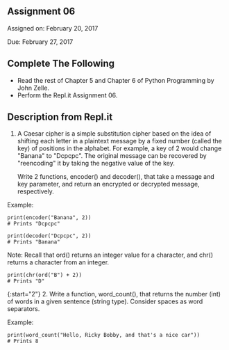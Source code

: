 ## Assignment 06
Assigned on: February 20, 2017

Due: February 27, 2017

## Complete The Following

* Read the rest of Chapter 5 and Chapter 6 of Python Programming by John Zelle.
* Perform the Repl.it Assignment 06.


## Description from Repl.it
1. A Caesar cipher is a simple substitution cipher based on the idea of shifting each letter in a plaintext message by a fixed number (called the key) of positions in the alphabet. For example, a key of 2 would change "Banana" to "Dcpcpc".  The original message can be recovered by "reencoding" it by taking the negative value of the key.

    Write 2 functions, encoder() and decoder(), that take a message and key parameter, and return an encrypted or decrypted message, respectively.

Example:

    print(encoder("Banana", 2))
    # Prints "Dcpcpc"

    print(decoder("Dcpcpc", 2))
    # Prints "Banana"

Note:
Recall that ord() returns an integer value for a character, and chr() returns a character from an integer. 

    print(chr(ord("B") + 2))
    # Prints "D"

{:start="2"}
2. Write a function, word_count(), that returns the number (int) of words in a given sentence (string type). Consider spaces as word separators. 

Example:

    print(word_count("Hello, Ricky Bobby, and that's a nice car"))
    # Prints 8